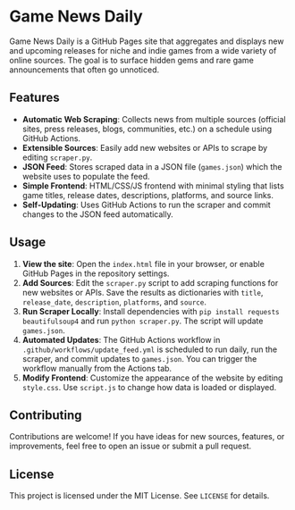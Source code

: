 # Game News Daily

Game News Daily is a GitHub Pages site that aggregates and displays new and upcoming releases for niche and indie games from a wide variety of online sources. The goal is to surface hidden gems and rare game announcements that often go unnoticed.

## Features

- **Automatic Web Scraping**: Collects news from multiple sources (official sites, press releases, blogs, communities, etc.) on a schedule using GitHub Actions.
- **Extensible Sources**: Easily add new websites or APIs to scrape by editing `scraper.py`.
- **JSON Feed**: Stores scraped data in a JSON file (`games.json`) which the website uses to populate the feed.
- **Simple Frontend**: HTML/CSS/JS frontend with minimal styling that lists game titles, release dates, descriptions, platforms, and source links.
- **Self-Updating**: Uses GitHub Actions to run the scraper and commit changes to the JSON feed automatically.

## Usage

1. **View the site**: Open the `index.html` file in your browser, or enable GitHub Pages in the repository settings.
2. **Add Sources**: Edit the `scraper.py` script to add scraping functions for new websites or APIs. Save the results as dictionaries with `title`, `release_date`, `description`, `platforms`, and `source`.
3. **Run Scraper Locally**: Install dependencies with `pip install requests beautifulsoup4` and run `python scraper.py`. The script will update `games.json`.
4. **Automated Updates**: The GitHub Actions workflow in `.github/workflows/update_feed.yml` is scheduled to run daily, run the scraper, and commit updates to `games.json`. You can trigger the workflow manually from the Actions tab.
5. **Modify Frontend**: Customize the appearance of the website by editing `style.css`. Use `script.js` to change how data is loaded or displayed.

## Contributing

Contributions are welcome! If you have ideas for new sources, features, or improvements, feel free to open an issue or submit a pull request.

## License

This project is licensed under the MIT License. See `LICENSE` for details.
